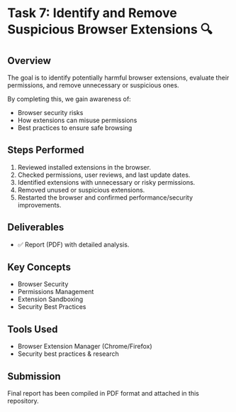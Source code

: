 # Task 7: Identify and Remove Suspicious Browser Extensions 🔍

## Overview
The goal is to identify potentially harmful browser extensions, evaluate their permissions, and remove unnecessary or suspicious ones.  

By completing this, we gain awareness of:
- Browser security risks  
- How extensions can misuse permissions  
- Best practices to ensure safe browsing  

## Steps Performed
1. Reviewed installed extensions in the browser.  
2. Checked permissions, user reviews, and last update dates.  
3. Identified extensions with unnecessary or risky permissions.  
4. Removed unused or suspicious extensions.  
5. Restarted the browser and confirmed performance/security improvements.  

## Deliverables
- ✅ Report (PDF) with detailed analysis.   

## Key Concepts
- Browser Security  
- Permissions Management  
- Extension Sandboxing  
- Security Best Practices  

## Tools Used
- Browser Extension Manager (Chrome/Firefox)  
- Security best practices & research  

## Submission
Final report has been compiled in PDF format and attached in this repository.  
